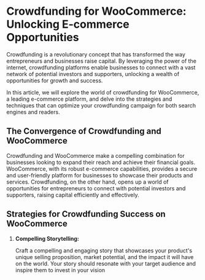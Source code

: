 # Crowdfunding for WooCommerce: Unlocking E-commerce Opportunities

Crowdfunding is a revolutionary concept that has transformed the way entrepreneurs and businesses raise capital. By leveraging the power of the internet, crowdfunding platforms enable businesses to connect with a vast network of potential investors and supporters, unlocking a wealth of opportunities for growth and success.

In this article, we will explore the world of crowdfunding for WooCommerce, a leading e-commerce platform, and delve into the strategies and techniques that can optimize your crowdfunding campaign for both search engines and readers.

## The Convergence of Crowdfunding and WooCommerce

Crowdfunding and WooCommerce make a compelling combination for businesses looking to expand their reach and achieve their financial goals. WooCommerce, with its robust e-commerce capabilities, provides a secure and user-friendly platform for businesses to showcase their products and services. Crowdfunding, on the other hand, opens up a world of opportunities for entrepreneurs to connect with potential investors and supporters, raising capital efficiently and effectively.

## Strategies for Crowdfunding Success on WooCommerce

1. **Compelling Storytelling:**

   Craft a compelling and engaging story that showcases your product's unique selling proposition, market potential, and the impact it will have on the world. Your story should resonate with your target audience and inspire them to invest in your vision
